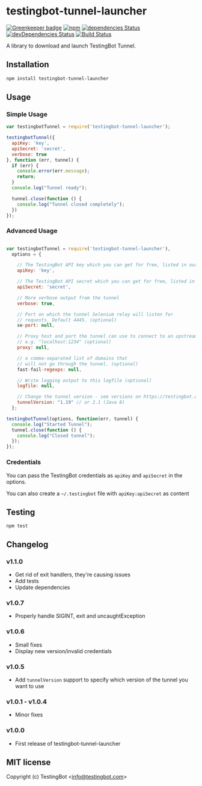 # testingbot-tunnel-launcher

[![Greenkeeper badge](https://badges.greenkeeper.io/testingbot/testingbot-tunnel-launcher.svg)](https://greenkeeper.io/)
[![npm](https://img.shields.io/npm/v/testingbot-tunnel-launcher.svg?maxAge=2592000)](https://www.npmjs.com/package/testingbot-tunnel-launcher)
[![dependencies Status](https://david-dm.org/testingbot/testingbot-tunnel-launcher/status.svg)](https://david-dm.org/testingbot/testingbot-tunnel-launcher)
[![devDependencies Status](https://david-dm.org/testingbot/testingbot-tunnel-launcher/dev-status.svg)](https://david-dm.org/testingbot/testingbot-tunnel-launcher?type=dev)
[![Build Status](https://travis-ci.org/testingbot/testingbot-tunnel-launcher.svg?branch=master)](https://travis-ci.org/testingbot/testingbot-tunnel-launcher)

A library to download and launch TestingBot Tunnel.

## Installation

```sh
npm install testingbot-tunnel-launcher
```

## Usage


### Simple Usage

```javascript
var testingbotTunnel = require('testingbot-tunnel-launcher');

testingbotTunnel({
  apiKey: 'key',
  apiSecret: 'secret',
  verbose: true
}, function (err, tunnel) {
  if (err) {
    console.error(err.message);
    return;
  }
  console.log("Tunnel ready");

  tunnel.close(function () {
    console.log("Tunnel closed completely");
  })
});
```

### Advanced Usage

```javascript

var testingbotTunnel = require('testingbot-tunnel-launcher'),
  options = {

    // The TestingBot API key which you can get for free, listed in our member area
    apiKey: 'key',

    // The TestingBot API secret which you can get for free, listed in our member area
    apiSecret: 'secret',

    // More verbose output from the tunnel
    verbose: true,

    // Port on which the tunnel Selenium relay will listen for
    // requests. Default 4445. (optional)
    se-port: null,

    // Proxy host and port the tunnel can use to connect to an upstream proxy
    // e.g. "localhost:1234" (optional)
    proxy: null,

    // a comma-separated list of domains that
    // will not go through the tunnel. (optional)
    fast-fail-regexps: null,

    // Write logging output to this logfile (optional)
    logfile: null,

    // Change the tunnel version - see versions on https://testingbot.com/support/other/tunnel
    tunnelVersion: "1.19" // or 2.1 (Java 8)
  };

testingbotTunnel(options, function(err, tunnel) {
  console.log("Started Tunnel");
  tunnel.close(function () {
    console.log("Closed tunnel");
  });
});

```

### Credentials

You can pass the TestingBot credentials as `apiKey` and `apiSecret` in the options.

You can also create a `~/.testingbot` file with `apiKey:apiSecret` as content


## Testing

```
npm test
```

## Changelog

### v1.1.0
- Get rid of exit handlers, they're causing issues
- Add tests
- Update dependencies

### v1.0.7
- Properly handle SIGINT, exit and uncaughtException

### v1.0.6
- Small fixes
- Display new version/invalid credentials

### v1.0.5
- Add `tunnelVersion` support to specify which version of the tunnel you want to use

### v1.0.1 - v1.0.4
- Minor fixes

### v1.0.0
- First release of testingbot-tunnel-launcher



## MIT license

Copyright (c) TestingBot &lt;info@testingbot.com&gt;